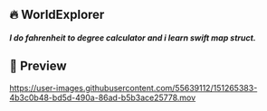 ## 🔥 WorldExplorer

##### I do fahrenheit to degree calculator and i learn swift map struct.

## 🔎 Preview

https://user-images.githubusercontent.com/55639112/151265383-4b3c0b48-bd5d-490a-86ad-b5b3ace25778.mov

